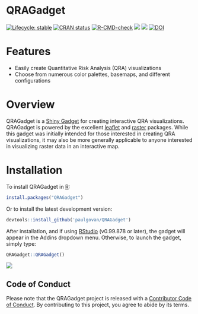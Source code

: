 
<!-- README.md is generated from README.Rmd. Please edit that file -->

# QRAGadget

<!-- badges: start -->

[![Lifecycle:
stable](https://img.shields.io/badge/lifecycle-stable-brightgreen.svg)](https://lifecycle.r-lib.org/articles/stages.html#stable)
[![CRAN
status](https://www.r-pkg.org/badges/version/QRAGadget)](https://CRAN.R-project.org/package=QRAGadget)
[![R-CMD-check](https://github.com/paulgovan/QRAGadget/actions/workflows/R-CMD-check.yaml/badge.svg)](https://github.com/paulgovan/QRAGadget/actions/workflows/R-CMD-check.yaml)
[![](http://cranlogs.r-pkg.org/badges/grand-total/QRAGadget)](https://cran.r-project.org/package=QRAGadget)
[![](http://cranlogs.r-pkg.org/badges/last-month/QRAGadget)](https://cran.r-project.org/package=QRAGadget)
[![DOI](https://zenodo.org/badge/DOI/10.5281/zenodo.1145431.svg)](https://doi.org/10.5281/zenodo.1145431)

<!-- badges: end -->

# Features

- Easily create Quantitative Risk Analysis (QRA) visualizations
- Choose from numerous color palettes, basemaps, and different
  configurations

# Overview

QRAGadget is a [Shiny
Gadget](https://shiny.rstudio.com/articles/gadgets.html) for creating
interactive QRA visualizations. QRAGadget is powered by the excellent
[leaflet](https://leafletjs.com/) and
[raster](https://cran.r-project.org/package=raster) packages. While this
gadget was initially intended for those interested in creating QRA
visualizations, it may also be more generally applicable to anyone
interested in visualizing raster data in an interactive map.

# Installation

To install QRAGadget in [R](https://www.r-project.org):

``` r
install.packages("QRAGadget")
```

Or to install the latest development version:

``` r
devtools::install_github('paulgovan/QRAGadget')
```

After installation, and if using
[RStudio](https://posit.co/products/open-source/rstudio/) (v0.99.878 or
later), the gadget will appear in the Addins dropdown menu. Otherwise,
to launch the gadget, simply type:

``` r
QRAGadget::QRAGadget()
```

![](https://github.com/paulgovan/QRAGadget/blob/master/inst/images/map.PNG?raw=true)

## Code of Conduct

Please note that the QRAGadget project is released with a [Contributor
Code of
Conduct](http://paulgovan.github.io/QRAGadget/CODE_OF_CONDUCT.html). By
contributing to this project, you agree to abide by its terms.
